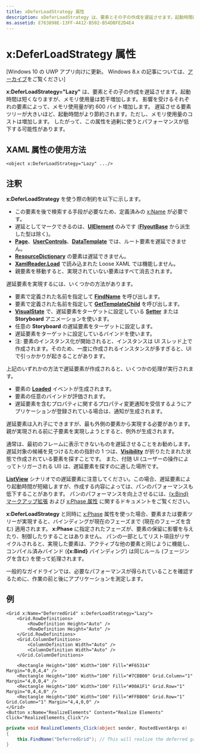```yaml
---
title: xDeferLoadStrategy 属性
description: xDeferLoadStrategy は、要素とその子の作成を遅延させます。起動時間は短くなりますが、メモリ使用量は若干増加します。 影響を受けるそれぞれの要素によって、メモリ使用量が約 600 バイト増加します。
ms.assetid: E763898E-13FF-4412-B502-B54DBFE2D4E4
---
```


# x:DeferLoadStrategy 属性

\[Windows 10 の UWP アプリ向けに更新。 Windows 8.x の記事については、[アーカイブ](http://go.microsoft.com/fwlink/p/?linkid=619132)をご覧ください\]

**x:DeferLoadStrategy="Lazy"** は、要素とその子の作成を遅延させます。起動時間は短くなりますが、メモリ使用量は若干増加します。 影響を受けるそれぞれの要素によって、メモリ使用量が約 600 バイト増加します。 遅延させる要素ツリーが大きいほど、起動時間がより節約されます。ただし、メモリ使用量のコストは増加します。 したがって、この属性を過剰に使うとパフォーマンスが低下する可能性があります。

## XAML 属性の使用方法

``` syntax
<object x:DeferLoadStrategy="Lazy" .../>
```

## 注釈

**x:DeferLoadStrategy** を使う際の制約を以下に示します。

-   この要素を後で検索する手段が必要なため、定義済みの [x:Name](x-name-attribute.md) が必要です。
-   遅延としてマークできるのは、[**UIElement**](https://msdn.microsoft.com/library/windows/apps/br208911) のみです ([**FlyoutBase**](https://msdn.microsoft.com/library/windows/apps/dn279249) から派生した型は除く)。
-   [
            **Page**](https://msdn.microsoft.com/en-us/library/windows/apps/windows.ui.xaml.controls.page)、[**UserControls**](https://msdn.microsoft.com/en-us/library/windows/apps/windows.ui.xaml.controls.usercontrol)、[**DataTemplate**](https://msdn.microsoft.com/library/windows/apps/br242348) では、ルート要素を遅延できません。
-   [
            **ResourceDictionary**](https://msdn.microsoft.com/library/windows/apps/br208794) の要素は遅延できません。
-   [
            **XamlReader.Load**](https://msdn.microsoft.com/library/windows/apps/br228048) で読み込まれた Loose XAML では機能しません。
-   親要素を移動すると、実現されていない要素はすべて消去されます。

遅延要素を実現するには、いくつかの方法があります。

-   要素で定義された名前を指定して [**FindName**](https://msdn.microsoft.com/library/windows/apps/br208715) を呼び出します。
-   要素で定義された名前を指定して [**GetTemplateChild**](https://msdn.microsoft.com/library/windows/apps/br209416) を呼び出します。
-   [
            **VisualState**](https://msdn.microsoft.com/library/windows/apps/br209007) で、遅延要素をターゲットに設定している [**Setter**](https://msdn.microsoft.com/library/windows/apps/br208817) または **Storyboard** アニメーションを使います。
-   任意の **Storyboard** の遅延要素をターゲットに設定します。
-   遅延要素をターゲットに設定しているバインドを使います。
-   注: 要素のインスタンス化が開始されると、インスタンスは UI スレッド上で作成されます。そのため、一度に作成されるインスタンスが多すぎると、UI で引っかかりが起きることがあります。

上記のいずれかの方法で遅延要素が作成されると、いくつかの処理が実行されます。

-   要素の [**Loaded**](https://msdn.microsoft.com/library/windows/apps/br208723) イベントが生成されます。
-   要素の任意のバインドが評価されます。
-   遅延要素を含むプロパティに関するプロパティ変更通知を受信するようにアプリケーションが登録されている場合は、通知が生成されます。

遅延要素は入れ子にできますが、最も外側の要素から実現する必要があります。  親が実現される前に子要素を実現しようとすると、例外が生成されます。

通常は、最初のフレームに表示できないものを遅延させることをお勧めします。  遅延対象の候補を見つけるための指針の 1 つは、[**Visibility**](https://msdn.microsoft.com/library/windows/apps/br208992) が折りたたまれた状態で作成されている要素を探すことです。  また、付随 UI (ユーザーの操作によってトリガーされる UI) は、遅延要素を探すのに適した場所です。  

[
            **ListView**](https://msdn.microsoft.com/library/windows/apps/br242878) シナリオでの遅延要素に注意してください。この場合、遅延要素により起動時間が短縮しますが、作成する内容によっては、パンのパフォーマンスも低下することがあります。  パンのパフォーマンスを向上させるには、[{x:Bind} マークアップ拡張](x-bind-markup-extension.md) および [x:Phase 属性](x-phase-attribute.md) に関するドキュメントをご覧ください。

**x:DeferLoadStrategy** と同時に [x:Phase](x-phase-attribute.md) 属性を使った場合、要素または要素ツリーが実現すると、バインディングが現在のフェーズまで (現在のフェーズを含む) 適用されます。 **x:Phase** に指定されたフェーズが、要素の保留に影響を与えたり、制御したりすることはありません。 パンの一部としてリスト項目がリサイクルされると、実現した要素は、アクティブな他の要素と同じように機能し、コンパイル済みバインド (**{x:Bind}** バインディング) は同じルール (フェージングを含む) を使って処理されます。

一般的なガイドラインでは、必要なパフォーマンスが得られていることを確認するために、作業の前と後にアプリケーションを測定します。

## 例

```xaml
<Grid x:Name="DeferredGrid" x:DeferLoadStrategy="Lazy">
    <Grid.RowDefinitions>
        <RowDefinition Height="Auto" />
        <RowDefinition Height="Auto" />
    </Grid.RowDefinitions>
    <Grid.ColumnDefinitions>
        <ColumnDefinition Width="Auto" />
        <ColumnDefinition Width="Auto" />
    </Grid.ColumnDefinitions>

    <Rectangle Height="100" Width="100" Fill="#F65314" Margin="0,0,4,4" />
    <Rectangle Height="100" Width="100" Fill="#7CBB00" Grid.Column="1" Margin="4,0,0,4" />
    <Rectangle Height="100" Width="100" Fill="#00A1F1" Grid.Row="1" Margin="0,4,4,0" />
    <Rectangle Height="100" Width="100" Fill="#FFBB00" Grid.Row="1" Grid.Column="1" Margin="4,4,0,0" />
</Grid>
<Button x:Name="RealizeElements" Content="Realize Elements" Click="RealizeElements_Click"/>
```

```csharp
private void RealizeElements_Click(object sender, RoutedEventArgs e)
{
    this.FindName("DeferredGrid"); // This will realize the deferred grid
}
```



<!--HONumber=Mar16_HO1-->


